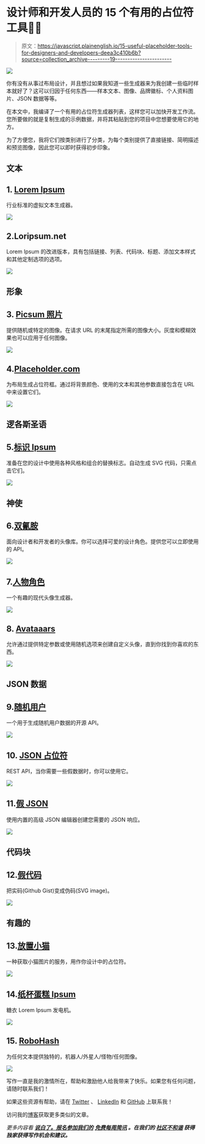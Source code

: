 # 设计师和开发人员的 15 个有用的占位符工具🤩🚀

> 原文：<https://javascript.plainenglish.io/15-useful-placeholder-tools-for-designers-and-developers-deea3c410b6b?source=collection_archive---------19----------------------->

![](img/b3de1c2cbd74dcb9dee883c5de0d4b6b.png)

你有没有从事过布局设计，并且想过如果我知道一些生成器来为我创建一些临时样本就好了？这可以归因于任何东西——样本文本、图像、品牌徽标、个人资料图片、JSON 数据等等。

在本文中，我编译了一个有用的占位符生成器列表，这样您可以加快开发工作流。您所要做的就是复制生成的示例数据，并将其粘贴到您的项目中您想要使用它的地方。

为了方便您，我将它们按类别进行了分类，为每个类别提供了直接链接、简明描述和预览图像，因此您可以即时获得初步印象。

## 文本

## 1. [Lorem Ipsum](https://www.lipsum.com/)

行业标准的虚拟文本生成器。

![](img/365062ba384aee696e861aface3ff587.png)

## 2.Loripsum.net

Lorem Ipsum 的改进版本，具有包括链接、列表、代码块、标题、添加文本样式和其他定制选项的选项。

![](img/d1c5447022231e669b0631680b7e060e.png)

## 形象

## 3. [Picsum 照片](https://picsum.photos/)

提供随机或特定的图像。在请求 URL 的末尾指定所需的图像大小。灰度和模糊效果也可以应用于任何图像。

![](img/0fe1b1367cdda913f8174945b558c0e4.png)

## 4.[Placeholder.com](https://placeholder.com/)

为布局生成占位符框。通过将背景颜色、使用的文本和其他参数直接包含在 URL 中来设置它们。

![](img/39f0652e2226cc8ab615db4b329a40fe.png)

## 逻各斯圣语

## 5.[标识 Ipsum](https://logoipsum.com/)

准备在您的设计中使用各种风格和组合的替换标志。自动生成 SVG 代码，只需点击它们。

![](img/cf4d8811ecb8b85b8e96dc6009443f11.png)

## 神使

## 6.[双氰胺](https://avatars.dicebear.com/)

面向设计者和开发者的头像库。你可以选择可爱的设计角色。提供您可以立即使用的 API。

![](img/8002850f317a04bfa6ba48a7188ec61d.png)

## 7.[人物角色](https://personas.draftbit.com/)

一个有趣的现代头像生成器。

![](img/f7346ed6ac48f8846dbb7b5a7e7c967d.png)

## 8. [Avataaars](https://getavataaars.com/)

允许通过提供特定参数或使用随机选项来创建自定义头像，直到你找到你喜欢的东西。

![](img/ed0f37f9cbba830ab0e25e48f5d1096a.png)

## JSON 数据

## 9.[随机用户](https://randomuser.me/)

一个用于生成随机用户数据的开源 API。

![](img/01ff62e37e84e84e0204a43890ef281a.png)

## 10. [JSON 占位符](http://jsonplaceholder.typicode.com/)

REST API，当你需要一些假数据时，你可以使用它。

![](img/a6d51528761da5b6ff4ca2d7e5c7342f.png)

## 11.[假 JSON](https://fakejson.com/)

使用内置的高级 JSON 编辑器创建您需要的 JSON 响应。

![](img/367d05f92027df3e4feb0ce4e07f0aaf.png)

## 代码块

## 12.[假代码](http://knutsynstad.com/fauxcode/?ref=undesign)

把实码(Github Gist)变成伪码(SVG image)。

![](img/f699c7ca373bd7fe20443d521b08202d.png)

## 有趣的

## 13.[放置小猫](https://placekitten.com/)

一种获取小猫图片的服务，用作你设计中的占位符。

![](img/76fce52150a4e1cbb11969e5d3d30776.png)

## 14.[纸杯蛋糕 Ipsum](http://www.cupcakeipsum.com/)

糖衣 Lorem Ipsum 发电机。

![](img/4900acdf66fa0bf1f9a5507b445f699c.png)

## 15. [RoboHash](https://robohash.org/)

为任何文本提供独特的，机器人/外星人/怪物/任何图像。

![](img/b14802e1e4e990bfae0b6b1f6d6275b0.png)

写作一直是我的激情所在，帮助和激励他人给我带来了快乐。如果您有任何问题，请随时联系我们！

如果这些资源有帮助，请在 [Twitter](https://twitter.com/madzadev) 、 [LinkedIn](https://www.linkedin.com/in/madzadev/) 和 [GitHub](https://github.com/madzadev) 上联系我！

访问我的[博客](https://madza.dev/blog)获取更多类似的文章。

*更多内容看* [***说白了。报名参加我们的***](http://plainenglish.io/) **[***免费每周简讯***](http://newsletter.plainenglish.io/) *。在我们的* [***社区不和谐***](https://discord.gg/GtDtUAvyhW) *获得独家获得写作机会和建议。***